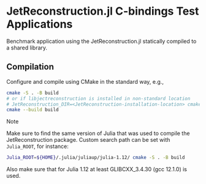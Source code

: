 # JetReconstruction.jl C-bindings Test Applications

Benchmark application using the JetReconstruction.jl statically compiled to a shared library.

## Compilation

Configure and compile using CMake in the standard way, e.g.,

```sh
cmake -S . -B build
# or if libjectreconstruction is installed in non-standard location
# JetReconstruction_DIR=<JetReconstruction-installation-location> cmake -S . -B build
cmake --build build
```

> [!NOTE]
> Make sure to find the same version of Julia that was used to compile the JetReconstruction package.
> Custom search path can be set with `Julia_ROOT`, for instance:
>
> ```sh
> Julia_ROOT=${HOME}/.julia/juliaup/julia-1.12/ cmake -S . -B build
> ```
>
> Also make sure that for Julia 1.12 at least GLIBCXX_3.4.30 (gcc 12.1.0) is used.
